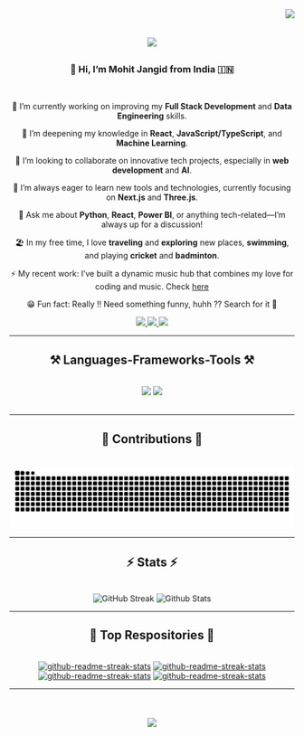 
<img align="right" src="https://visitor-badge.laobi.icu/badge?page_id=Mohit-Jangid.Mohit-Jangid" />


<h1 align="center">
    <img src="https://readme-typing-svg.herokuapp.com/?font=Righteous&size=35&center=true&vCenter=true&width=500&height=70&duration=4000&lines=Hi+There+!!!+👋;+Welcome+to+my+work+space+!;" />
</h1>


<h3 align="center"> 👋 Hi, I’m Mohit Jangid from India 🇮🇳</h3>

<br/>

<div align="center">

🔭 I’m currently working on improving my **Full Stack Development** and **Data Engineering** skills.

🌱 I’m deepening my knowledge in **React**, **JavaScript/TypeScript**, and **Machine Learning**.

👯 I’m looking to collaborate on innovative tech projects, especially in **web development** and **AI**.

🤔 I’m always eager to learn new tools and technologies, currently focusing on **Next.js** and **Three.js**.

💬 Ask me about **Python**, **React**, **Power BI**, or anything tech-related—I’m always up for a discussion!

🏖️ In my free time, I love **traveling** and **exploring** new places, **swimming**, and playing **cricket** and **badminton**.

⚡ My recent work: I’ve built a dynamic music hub that combines my love for coding and music. Check [here](https://sunnyoneight.vercel.app/)

😁 Fun fact: Really !! Need something funny, huhh ?? Search for it 🥱

</div>
 

<div align="center"> 

  <a href="mailto:jangidmohit6622@gmail.com">
    <img src="https://img.shields.io/badge/Gmail-333333?style=for-the-badge&logo=gmail&logoColor=red" />
  </a>

  <a href="http://www.linkedin.com/in/Mohit08" target="_blank">
    <img src="https://img.shields.io/badge/LinkedIn-0077B5?style=for-the-badge&logo=linkedin&logoColor=white" target="_blank" />
  </a>

  <a href="https://github.com/Mohit-Jangid" target="_blank">
     <img src="https://img.shields.io/badge/GitHub-100000?style=for-the-badge&logo=github&logoColor=white" target="_blank" /> 
  </a>

  <!-- will add portfolio in future -->

</div>

 <hr/>
 
<h2 align="center">⚒️ Languages-Frameworks-Tools ⚒️</h2>

<br/>

<div align="center">
    <img src="https://skillicons.dev/icons?i=python,html,css,vscode,mysql,ps,pr,windows" />
    <img src="https://skillicons.dev/icons?i=git,github,react,vite,nodejs,javascript,typescript,express,tailwind,mongodb" />
    <br>
</div>

<br/>
<hr/>

<div align="center">
  <h2>🐍 Contributions 🐍</h2>
  <br>
  <img alt="snake eating my contributions" src="https://raw.githubusercontent.com/Mohit-Jangid/Mohit-Jangid/output/github-contribution-grid-snake.svg" />

  <!-- ![github contribution grid snake animation](https://raw.githubusercontent.com/shahradelahi/shahradelahi/output/github-contribution-grid-snake-dark.svg#gh-dark-mode-only)
  
  ![github contribution grid snake animation](https://raw.githubusercontent.com/shahradelahi/shahradelahi/output/github-contribution-grid-snake.svg#gh-light-mode-only) -->
  
</div>

<hr/>

<h2 align="center">⚡ Stats ⚡</h2>
<br>
<div align=center>
  <img src="https://streak-stats.demolab.com?user=Mohit-Jangid&show_icons=true&theme=dark" alt="GitHub Streak" />
  <img src="https://github-readme-stats.vercel.app/api?username=Mohit-Jangid&show_icons=true&theme=dark" alt="Github Stats" />
</div>


<hr/>


<!-- <div align="center">
<a href='https://ko-fi.com/V7V4RAK9C' target='_blank'><img height='64' style='border:0px;height:64px;' src='https://storage.ko-fi.com/cdn/kofi1.png?v=3' border='0' alt='Buy Me a Coffee at ko-fi.com' /></a>
</div> -->

<div align="center">
    <h2> 📌 Top Respositories 📌 </h2>
    <br>
    <a href="https://github.com/Mohit-Jangid/sunnyoneight"><img width="278" src="https://denvercoder1-github-readme-stats.vercel.app/api/pin/?username=Mohit-Jangid&repo=sunnyoneight&theme=react&bg_color=1F222E&title_color=F8D866&hide_border=true&icon_color=F8D866&show_icons=false" alt="github-readme-streak-stats"></a>
    <a href="https://github.com/Mohit-Jangid/Plixer"><img width="278" src="https://denvercoder1-github-readme-stats.vercel.app/api/pin/?username=Mohit-Jangid&repo=Plixer&theme=react&bg_color=1F222E&title_color=F8D866&hide_border=true&icon_color=F8D866&show_icons=false" alt="github-readme-streak-stats"></a>
   <a href="https://github.com/Mohit-Jangid/Mohit_Jangid"><img width="278" src="https://denvercoder1-github-readme-stats.vercel.app/api/pin/?username=Mohit-Jangid&repo=Mohit_Jangid&theme=react&bg_color=1F222E&title_color=F8D866&hide_border=true&icon_color=F8D866&show_icons=false" alt="github-readme-streak-stats"></a>
    <a href="https://github.com/Mohit-Jangid/S18"><img width="278" src="https://denvercoder1-github-readme-stats.vercel.app/api/pin/?username=Mohit-Jangid&repo=S18&theme=react&bg_color=1F222E&title_color=F8D866&hide_border=true&icon_color=F8D866&show_icons=false" alt="github-readme-streak-stats"></a>

</div>

<hr/>

<h1 align="center">
    <img src="https://readme-typing-svg.herokuapp.com/?font=Righteous&size=35&center=true&vCenter=true&width=500&height=70&duration=4000&lines=Shoot+me+a+message+!!!;+Thank+you+for+visiting+!;" />
</h1>

<br/>
